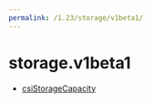 ```yaml
---
permalink: /1.23/storage/v1beta1/
---
```


# storage.v1beta1



* [csiStorageCapacity](csiStorageCapacity.md)